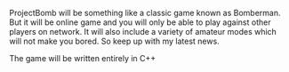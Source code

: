 ProjectBomb will be something like a classic game known as Bomberman. But it will be online game and you will only be able to play against other players on network. It will also include a variety of amateur modes which will not make you bored. So keep up with my latest news.

The game will be written entirely in C++
